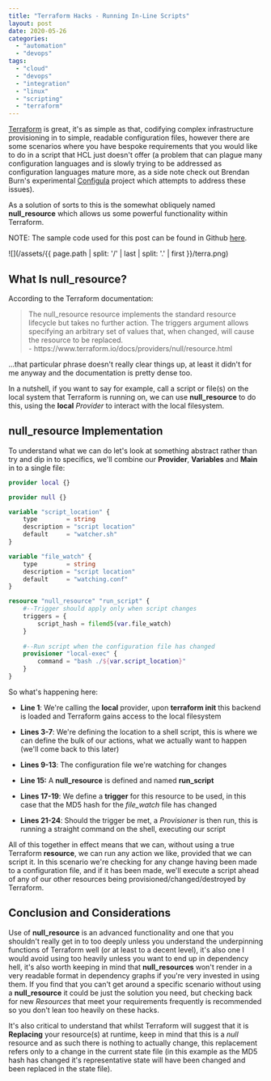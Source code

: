 ```yaml
---
title: "Terraform Hacks - Running In-Line Scripts"
layout: post
date: 2020-05-26
categories: 
  - "automation"
  - "devops"
tags: 
  - "cloud"
  - "devops"
  - "integration"
  - "linux"
  - "scripting"
  - "terraform"
---
```


[Terraform](https://www.terraform.io/) is great, it's as simple as that, codifying complex infrastructure provisioning in to simple, readable configuration files, however there are some scenarios where you have bespoke requirements that you would like to do in a script that HCL just doesn't offer (a problem that can plague many configuration languages and is slowly trying to be addressed as configuration languages mature more, as a side note check out Brendan Burn's experimental [Configula](https://github.com/brendandburns/configula) project which attempts to address these issues).

As a solution of sorts to this is the somewhat obliquely named **null_resource** which allows us some powerful functionality within Terraform.

NOTE: The sample code used for this post can be found in Github [here](https://github.com/tinfoilcipher/blogexamples/tree/main/terraform-running-inline-scripts).

![](/assets/{{ page.path | split: '/' | last | split: '.' | first }}/terra.png)

## What Is null_resource?

According to the Terraform documentation:

<blockquote>
  The null_resource resource implements the standard resource lifecycle but takes no further action. The triggers argument allows specifying an arbitrary set of values that, when changed, will cause the resource to be replaced.
  <footer>- https://www.terraform.io/docs/providers/null/resource.html</footer>
</blockquote>

...that particular phrase doesn't really clear things up, at least it didn't for me anyway and the documentation is pretty dense too.

In a nutshell, if you want to say for example, call a script or file(s) on the local system that Terraform is running on, we can use **null\_resource** to do this, using the **local** _Provider_ to interact with the local filesystem.

## null_resource Implementation

To understand what we can do let's look at something abstract rather than try and dip in to specifics, we'll combine our **Provider**, **Variables** and **Main** in to a single file:

```terraform
provider local {}

provider null {}

variable "script_location" {
    type        = string
    description = "script location"
    default     = "watcher.sh"
}

variable "file_watch" {
    type        = string
    description = "script location"
    default     = "watching.conf"
}

resource "null_resource" "run_script" {
    #--Trigger should apply only when script changes
    triggers = {
        script_hash = filemd5(var.file_watch)
    }
    
    #--Run script when the configuration file has changed
    provisioner "local-exec" {
        command = "bash ./${var.script_location}"
    }
}
```

So what's happening here:

- **Line 1**: We're calling the **local** provider, upon **terraform init** this backend is loaded and Terraform gains access to the local filesystem

- **Lines 3-7**: We're defining the location to a shell script, this is where we can define the bulk of our actions, what we actually want to happen (we'll come back to this later)

- **Lines 9-13**: The configuration file we're watching for changes

- **Line 15:** A **null_resource** is defined and named **run_script**

- **Lines 17-19**: We define a **trigger** for this resource to be used, in this case that the MD5 hash for the _file\_watch_ file has changed

- **Lines 21-24**: Should the trigger be met, a _Provisioner_ is then run, this is running a straight command on the shell, executing our script

All of this together in effect means that we can, without using a true Terraform **resource**, we can run any action we like, provided that we can script it. In this scenario we're checking for any change having been made to a configuration file, and if it has been made, we'll execute a script ahead of any of our other resources being provisioned/changed/destroyed by Terraform.

## Conclusion and Considerations

Use of **null_resource** is an advanced functionality and one that you shouldn't really get in to too deeply unless you understand the underpinning functions of Terraform well (or at least to a decent level), it's also one I would avoid using too heavily unless you want to end up in dependency hell, it's also worth keeping in mind that **null_resources** won't render in a very readable format in dependency graphs if you're very invested in using them. If you find that you can't get around a specific scenario without using a **null_resource** it could be just the solution you need, but checking back for new _Resources_ that meet your requirements frequently is recommended so you don't lean too heavily on these hacks.

It's also critical to understand that whilst Terraform will suggest that it is **Replacing** your resource(s) at runtime, keep in mind that this is a _null_ resource and as such there is nothing to actually change, this replacement refers only to a change in the current state file (in this example as the MD5 hash has changed it's representative state will have been changed and been replaced in the state file).
